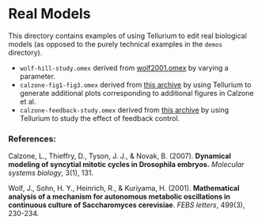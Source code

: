 # Real Models

This directory contains examples of using Tellurium to edit real biological models (as opposed to the purely technical examples in the `demos` directory).

* `wolf-hill-study.omex` derived from [wolf2001.omex](https://github.com/0u812/tellurium-combine-archive-test-cases/blob/master/biomodels/wolf2001.omex) by varying a parameter.
* `calzone-fig1-fig3.omex` derived from [this archive](https://github.com/SemsProject/CombineArchiveShowCase) by using Tellurium to generate additional plots corresponding to additional figures in Calzone et al.
* `calzone-feedback-study.omex` derived from [this archive](https://github.com/SemsProject/CombineArchiveShowCase) by using Tellurium to study the effect of feedback control.

### References:

Calzone, L., Thieffry, D., Tyson, J. J., & Novak, B. (2007). **Dynamical modeling of syncytial mitotic cycles in Drosophila embryos.** *Molecular systems biology*, 3(1), 131.

Wolf, J., Sohn, H. Y., Heinrich, R., & Kuriyama, H. (2001). **Mathematical analysis of a mechanism for autonomous metabolic oscillations in continuous culture of Saccharomyces cerevisiae**. *FEBS letters*, 499(3), 230-234.
